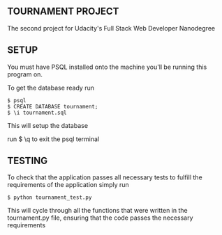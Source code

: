 TOURNAMENT PROJECT
------------------
The second project for Udacity's Full Stack Web Developer Nanodegree


SETUP
-----
You must have PSQL installed onto the machine you'll be running this program on.

To get the database ready run

    $ psql
    $ CREATE DATABASE tournament;
    $ \i tournament.sql

This will setup the database

run
    $ \q
to exit the psql terminal

TESTING
-------
To check that the application passes all necessary tests to fulfill the 
requirements of the application simply run

    $ python tournament_test.py

This will cycle through all the functions that were written in the 
tournament.py file, ensuring that the code passes the necessary requirements

